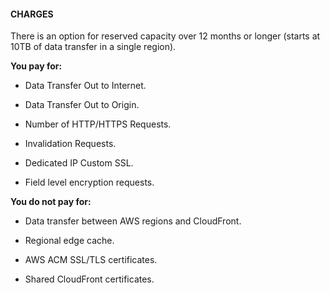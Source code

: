 #### CHARGES

There is an option for reserved capacity over 12 months or longer (starts at
10TB of data transfer in a single region).

**You pay for:**

- Data Transfer Out to Internet.

- Data Transfer Out to Origin.

- Number of HTTP/HTTPS Requests.

- Invalidation Requests.

- Dedicated IP Custom SSL.

- Field level encryption requests.

**You do not pay for:**

- Data transfer between AWS regions and CloudFront.

- Regional edge cache.

- AWS ACM SSL/TLS certificates.

- Shared CloudFront certificates.

